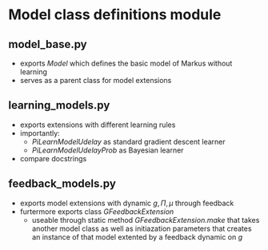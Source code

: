 # Model class definitions module

## model_base.py

- exports *Model* which defines the basic model of Markus without learning
- serves as a parent class for model extensions

## learning_models.py

- exports extensions with different learning rules
- importantly:
  - *PiLearnModelUdelay* as standard gradient descent learner
  - *PiLearnModelUdelayProb* as Bayesian learner
- compare docstrings

## feedback_models.py

- exports model extensions with dynamic $g, \Pi, \mu$ through feedback
- furtermore exports class *GFeedbackExtension*
  -  useable through static method *GFeedbackExtension.make* that takes another model class
     as well as initiazation parameters that creates an instance of that model extented
     by a feedback dynamic on $g$
